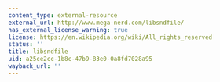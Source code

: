 ```yaml
---
content_type: external-resource
external_url: http://www.mega-nerd.com/libsndfile/
has_external_license_warning: true
license: https://en.wikipedia.org/wiki/All_rights_reserved
status: ''
title: libsndfile
uid: a25ce2cc-1b8c-47b9-83e0-0a8fd7028a95
wayback_url: ''
---
```

